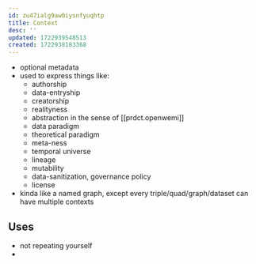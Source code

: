 ```yaml
---
id: zu47ialg9aw0iysnfyuqhtp
title: Context
desc: ''
updated: 1722939548513
created: 1722938183368
---
```



- optional metadata
- used to express things like:
  - authorship
  - data-entryship
  - creatorship
  - realityness
  - abstraction in the sense of [[prdct.openwemi]]
  - data paradigm
  - theoretical paradigm
  - meta-ness
  - temporal universe
  - lineage
  - mutability
  - data-sanitization, governance policy
  - license
- kinda like a named graph, except every triple/quad/graph/dataset can have multiple contexts

## Uses

- not repeating yourself
- 